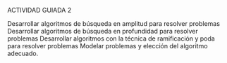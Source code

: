 ACTIVIDAD GUIADA 2

Desarrollar algoritmos de búsqueda en  amplitud para resolver problemas
Desarrollar algoritmos de búsqueda en  profundidad para resolver problemas
Desarrollar algoritmos con la técnica de ramificación y poda para resolver problemas
Modelar problemas y elección del algoritmo adecuado.
